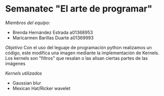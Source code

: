 # Semanatec "El arte de programar"

*Miembros del equipo:*
- Brenda Hernández Estrada a01368953
- Maricarmen Barillas Duarte a01369993

*Objetivo*
Con el uso del leguaje de programación python realizamos un código, este modifica una imagen mediante la implementación de Kernels. Los kernels son "filtros" que resalan  o las alisan ciertas partes de las imágenes 

*Kernels utilizados*
- Gaussian blur
- Mexican Hat/Ricker wavelet

